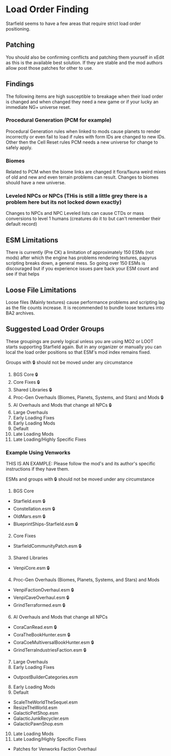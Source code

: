# Load Order Finding

Starfield seems to have a few areas that require strict load order positioning. 

## Patching 

You should also be confirming conflicts and patching them yourself in xEdit as this is the available best solution. If they are stable and the mod authors allow post those patches for other to use. 

## Findings

The following items are high susceptible to breakage when their load order is changed and when changed they need a new game or if your lucky an immediate NG+ universe reset. 

### Procedural Generation (PCM for example)

Procedural Generation rules when linked to mods cause planets to render incorrectly or even fail to load if rules with form IDs are changed to new IDs. Other then the Cell Reset rules PCM needs a new universe for change to safely apply. 

### Biomes

Related to PCM when the biome links are changed it flora/fauna weird mixes of old and new and even terrain problems can result. Changes to biomes should have a new universe. 

### Leveled NPCs or NPCs (THis is still a little grey there is a problem here but its not locked down exactly)

Changes to NPCs and NPC Leveled lists can cause CTDs or mass conversions to level 1 humans (creatures do it to but can't remember their default record)

## ESM Limitations

There is currently (Pre CK) a limitation of approximately 150 ESMs (not mods) after which the engine has problems rendering textures, papyrus scripting breaks down, a general mess. So going over 150 ESMs is discouraged but if you experience issues pare back your ESM count and see if that helps

##  Loose File Limitations

Loose files (Mainly textures) cause performance problems and scripting lag as the file counts increase. It is recommended to bundle loose textures into BA2 archives. 

## Suggested Load Order Groups

These groupings are purely logical unless you are using MO2 or LOOT starts supporting Starfield again. But in any organizer or manually you can local the load order positions so that ESM's mod index remains fixed. 

Groups with :lock: should not be moved under any circumstance

1.  BGS Core :lock:
2.  Core Fixes :lock:
3.  Shared Libraries :lock:
4.  Proc-Gen Overhauls (Biomes, Planets, Systems, and Stars) and Mods :lock:
5.  AI Overhauls and Mods that change all NPCs :lock:
6.  Large Overhauls
7.  Early Loading Fixes
8.  Early Loading Mods
9.  Default
10. Late Loading Mods
11. Late Loading/Highly Specific Fixes

### Example Using Venworks

THIS IS AN EXAMPLE: Please follow the mod's and its author's specific instructions if they have them. 

ESMs and groups with :lock: should not be moved under any circumstance

01. BGS Core
  - Starfield.esm :lock:
  - Constellation.esm :lock:
  - OldMars.esm :lock:
  - BlueprintShips-Starfield.esm :lock:
02. Core Fixes
  - StarfieldCommunityPatch.esm :lock:
03. Shared Libraries
  - VenpiCore.esm :lock:
04. Proc-Gen Overhauls (Biomes, Planets, Systems, and Stars) and Mods
  - VenpiFactionOverhaul.esm :lock:
  - VenpiCaveOverhaul.esm :lock:
  - GrindTerraformed.esm :lock:
06. AI Overhauls and Mods that change all NPCs
  - CoraCanRead.esm :lock:
  - CoraTheBookHunter.esm :lock:
  - CoraCoeMultiversalBookHunter.esm :lock:
  - GrindTerraIndustriesFaction.esm :lock:
07. Large Overhauls
08. Early Loading Fixes
  - OutpostBuilderCategories.esm
08. Early Loading Mods
09. Default
  - ScaleTheWorldTheSequel.esm
  - ResizeTheWorld.esm
  - GalacticPetShop.esm
  - GalacticJunkRecycler.esm
  - GalacticPawnShop.esm
10. Late Loading Mods
11. Late Loading/Highly Specific Fixes
  - Patches for Venworks Faction Overhaul
